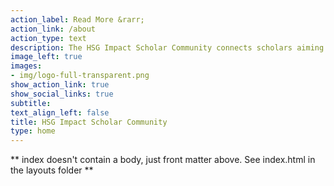 ```yaml
---
action_label: Read More &rarr;
action_link: /about
action_type: text
description: The HSG Impact Scholar Community connects scholars aiming to conduct research that positively contributes to the UN Sustainable Development Goals and fosters positive social and environmental change. </br></br>Both the concept and the name of was inspired by the [Impact Scholar Community](https://www.impactscholarcommunity.com) (see our [initial call for collaboration](https://impact-scholar.community/blog/2021-05-06_initial-invitation/)) which was established in 2020 and is supported by the Academy of Management (AOM) and hosted by the Organization and the Natural Environment AOM division. 
image_left: true
images:
- img/logo-full-transparent.png
show_action_link: true
show_social_links: true
subtitle: 
text_align_left: false
title: HSG Impact Scholar Community
type: home
---
```


** index doesn't contain a body, just front matter above.
See index.html in the layouts folder **
